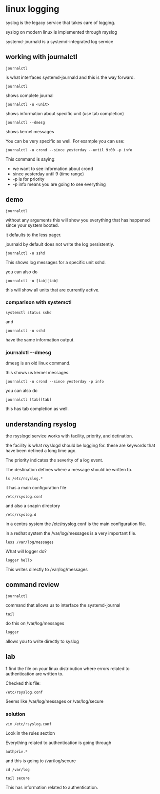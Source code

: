# linux logging

syslog is the legacy service that takes care of logging.

syslog on modern linux is implemented through rsyslog

systemd-journald is a systemd-integrated log service

## working with journalctl

    journalctl

is what interfaces systemd-journald and this is the way forward.

    journalctl

shows complete journal

    journalctl -u <unit>

shows information about specific unit (use tab completion)

    journalctl --dmesg

shows kernel messages

You can be very specific as well. For example you can use:

    journalctl -u crond --since yesterday --until 9:00 -p info

This command is saying:

* we want to see information about crond
* since yesterday until 9 (time range)
* -p is for priority
* -p info means you are going to see everything

## demo

    journalctl

without any arguments this will show you everything that has happened since your system booted.

it defaults to the less pager.

journald by default does not write the log persistently. 

    journalctl -u sshd

This shows log messages for a specific unit sshd.

you can also do

    journalctl -u [tab][tab]

this will show all units that are currently active.

### comparison with systemctl

    systemctl status sshd

and

    journalctl -u sshd

have the same information output.

### journalctl --dmesg

dmesg is an old linux command.

this shows us kernel messages.

    journalctl -u crond --since yesterday -p info

you can also do

    journalctl [tab][tab]

this has tab completion as well.

## understanding rsyslog

the rsyslogd service works with facility, priority, and detination.

the facility is what rsyslogd should be logging for. these are keywords that have been defined a long time ago.

The priority indicates the severity of a log event.

The destination defines where a message should be written to.

    ls /etc/rsyslog.*

it has a main configuration file

    /etc/rsyslog.conf

and also a snapin directory

    /etc/rsyslog.d

in a centos system the /etc/rsyslog.conf is the main configuration file.

in a redhat system the /var/log/messages is a very important file.

    less /var/log/messages

What will logger do?

    logger hello

This writes directly to /var/log/messages

## command review

    journalctl

command that allows us to interface the systemd-journal

    tail

do this on /var/log/messages

    logger

allows you to write directly to syslog

## lab

1 find the file on your linux distribution where errors related to authentication are written to.

Checked this file:

    /etc/rsyslog.conf

Seems like /var/log/messages or /var/log/secure

### solution

    vim /etc/rsyslog.conf

Look in the rules section

Everything related to authentication is going through 

    authpriv.*

and this is going to /var/log/secure

    cd /var/log

    tail secure

This has information related to authentication.

